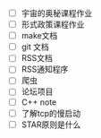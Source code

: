 - [ ] 宇宙的奥秘课程作业
- [ ] 形式政策课程作业
- [ ] make文档
- [ ] git 文档
- [ ] RSS文档
- [ ] RSS通知程序
- [ ] 爬虫
- [ ] 论坛项目
- [ ] C++ note
- [ ] 了解tcp的慢启动
- [ ] STAR原则是什么